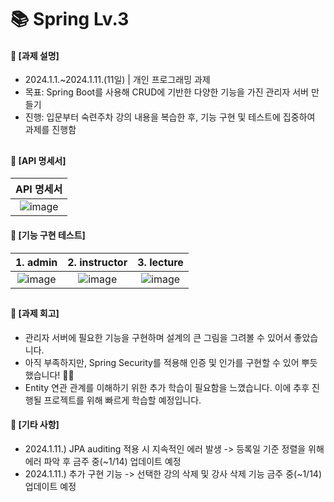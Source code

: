 ####
# 📚 Spring Lv.3
#### 📌 [과제 설명]
- 2024.1.1.~2024.1.11.(11일) | 개인 프로그래밍 과제
- 목표: Spring Boot를 사용해 CRUD에 기반한 다양한 기능을 가진 관리자 서버 만들기
- 진행: 입문부터 숙련주차 강의 내용을 복습한 후, 기능 구현 및 테스트에 집중하여 과제를 진행함
##
#### 📌 [API 명세서]
|API 명세서|
|:---:|
|![image](https://github.com/jisulee-shsf/spring-hanghae99-assignment-level3/assets/109773795/9beb96b9-0f08-4976-8713-4a00ecc78b5d)|

#### 📌 [기능 구현 테스트]
|1. admin|2. instructor|3. lecture|
|:---:|:---:|:---:|
|![image](https://github.com/jisulee-shsf/spring-hanghae99-assignment-level3/assets/109773795/7e5ab63f-1aac-42d7-802d-2fe1ff85dffa)|![image](https://github.com/jisulee-shsf/spring-hanghae99-assignment-level3/assets/109773795/98ed4418-b19d-4d81-9674-cfcfb20b1626)|![image](https://github.com/jisulee-shsf/spring-hanghae99-assignment-level3/assets/109773795/50e0e426-359a-4e32-90f1-41d8d17f4156)|
##
#### 📌 [과제 회고]
- 관리자 서버에 필요한 기능을 구현하며 설계의 큰 그림을 그려볼 수 있어서 좋았습니다.
- 아직 부족하지만, Spring Security를 적용해 인증 및 인가를 구현할 수 있어 뿌듯했습니다! 🙌🏻
- Entity 연관 관계를 이해하기 위한 추가 학습이 필요함을 느꼈습니다. 이에 추후 진행될 프로젝트를 위해 빠르게 학습할 예정입니다.
####
#### 📌 [기타 사항]
- 2024.1.11.) JPA auditing 적용 시 지속적인 에러 발생 -> 등록일 기준 정렬을 위해 에러 파악 후 금주 중(~1/14) 업데이트 예정
- 2024.1.11.) 추가 구현 기능 -> 선택한 강의 삭제 및 강사 삭제 기능 금주 중(~1/14) 업데이트 예정
####
